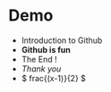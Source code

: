 # Demo
+ Introduction to Github
+ **Github is fun**
+ The End !
+ _Thank you_
+ $ frac\{(x-1)}{2} $
